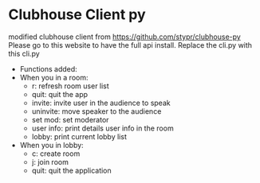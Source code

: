 # Clubhouse Client py
modified clubhouse client
from https://github.com/stypr/clubhouse-py
Please go to this website to have the full api install.
Replace the cli.py with this cli.py

* Functions added:
* When you in a room:
  * r: refresh room user list
  * quit: quit the app
  * invite: invite user in the audience to speak
  * uninvite: move speaker to the audience
  * set mod: set moderator
  * user info: print details user info in the room
  * lobby: print current lobby list
* When you in lobby:
  * c: create room
  * j: join room
  * quit: quit the application

